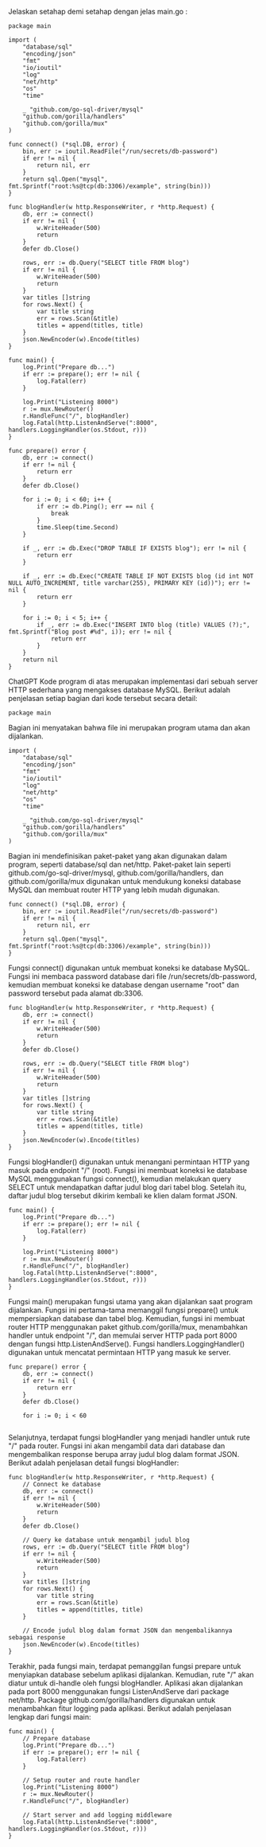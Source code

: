 Jelaskan setahap demi setahap dengan jelas main.go : 
```
package main

import (
	"database/sql"
	"encoding/json"
	"fmt"
	"io/ioutil"
	"log"
	"net/http"
	"os"
	"time"

	_ "github.com/go-sql-driver/mysql"
	"github.com/gorilla/handlers"
	"github.com/gorilla/mux"
)

func connect() (*sql.DB, error) {
	bin, err := ioutil.ReadFile("/run/secrets/db-password")
	if err != nil {
		return nil, err
	}
	return sql.Open("mysql", fmt.Sprintf("root:%s@tcp(db:3306)/example", string(bin)))
}

func blogHandler(w http.ResponseWriter, r *http.Request) {
	db, err := connect()
	if err != nil {
		w.WriteHeader(500)
		return
	}
	defer db.Close()

	rows, err := db.Query("SELECT title FROM blog")
	if err != nil {
		w.WriteHeader(500)
		return
	}
	var titles []string
	for rows.Next() {
		var title string
		err = rows.Scan(&title)
		titles = append(titles, title)
	}
	json.NewEncoder(w).Encode(titles)
}

func main() {
	log.Print("Prepare db...")
	if err := prepare(); err != nil {
		log.Fatal(err)
	}

	log.Print("Listening 8000")
	r := mux.NewRouter()
	r.HandleFunc("/", blogHandler)
	log.Fatal(http.ListenAndServe(":8000", handlers.LoggingHandler(os.Stdout, r)))
}

func prepare() error {
	db, err := connect()
	if err != nil {
		return err
	}
	defer db.Close()

	for i := 0; i < 60; i++ {
		if err := db.Ping(); err == nil {
			break
		}
		time.Sleep(time.Second)
	}

	if _, err := db.Exec("DROP TABLE IF EXISTS blog"); err != nil {
		return err
	}

	if _, err := db.Exec("CREATE TABLE IF NOT EXISTS blog (id int NOT NULL AUTO_INCREMENT, title varchar(255), PRIMARY KEY (id))"); err != nil {
		return err
	}

	for i := 0; i < 5; i++ {
		if _, err := db.Exec("INSERT INTO blog (title) VALUES (?);", fmt.Sprintf("Blog post #%d", i)); err != nil {
			return err
		}
	}
	return nil
}

```
ChatGPT
Kode program di atas merupakan implementasi dari sebuah server HTTP sederhana yang mengakses database MySQL. Berikut adalah penjelasan setiap bagian dari kode tersebut secara detail:

```
package main
```
Bagian ini menyatakan bahwa file ini merupakan program utama dan akan dijalankan.

```
import (
	"database/sql"
	"encoding/json"
	"fmt"
	"io/ioutil"
	"log"
	"net/http"
	"os"
	"time"

	_ "github.com/go-sql-driver/mysql"
	"github.com/gorilla/handlers"
	"github.com/gorilla/mux"
)
```
Bagian ini mendefinisikan paket-paket yang akan digunakan dalam program, seperti database/sql dan net/http. Paket-paket lain seperti github.com/go-sql-driver/mysql, github.com/gorilla/handlers, dan github.com/gorilla/mux digunakan untuk mendukung koneksi database MySQL dan membuat router HTTP yang lebih mudah digunakan.

```
func connect() (*sql.DB, error) {
	bin, err := ioutil.ReadFile("/run/secrets/db-password")
	if err != nil {
		return nil, err
	}
	return sql.Open("mysql", fmt.Sprintf("root:%s@tcp(db:3306)/example", string(bin)))
}
```
Fungsi connect() digunakan untuk membuat koneksi ke database MySQL. Fungsi ini membaca password database dari file /run/secrets/db-password, kemudian membuat koneksi ke database dengan username "root" dan password tersebut pada alamat db:3306.

```
func blogHandler(w http.ResponseWriter, r *http.Request) {
	db, err := connect()
	if err != nil {
		w.WriteHeader(500)
		return
	}
	defer db.Close()

	rows, err := db.Query("SELECT title FROM blog")
	if err != nil {
		w.WriteHeader(500)
		return
	}
	var titles []string
	for rows.Next() {
		var title string
		err = rows.Scan(&title)
		titles = append(titles, title)
	}
	json.NewEncoder(w).Encode(titles)
}
```
Fungsi blogHandler() digunakan untuk menangani permintaan HTTP yang masuk pada endpoint "/" (root). Fungsi ini membuat koneksi ke database MySQL menggunakan fungsi connect(), kemudian melakukan query SELECT untuk mendapatkan daftar judul blog dari tabel blog. Setelah itu, daftar judul blog tersebut dikirim kembali ke klien dalam format JSON.

```
func main() {
	log.Print("Prepare db...")
	if err := prepare(); err != nil {
		log.Fatal(err)
	}

	log.Print("Listening 8000")
	r := mux.NewRouter()
	r.HandleFunc("/", blogHandler)
	log.Fatal(http.ListenAndServe(":8000", handlers.LoggingHandler(os.Stdout, r)))
}
```
Fungsi main() merupakan fungsi utama yang akan dijalankan saat program dijalankan. Fungsi ini pertama-tama memanggil fungsi prepare() untuk mempersiapkan database dan tabel blog. Kemudian, fungsi ini membuat router HTTP menggunakan paket github.com/gorilla/mux, menambahkan handler untuk endpoint "/", dan memulai server HTTP pada port 8000 dengan fungsi http.ListenAndServe(). Fungsi handlers.LoggingHandler() digunakan untuk mencatat permintaan HTTP yang masuk ke server.

```
func prepare() error {
	db, err := connect()
	if err != nil {
		return err
	}
	defer db.Close()

	for i := 0; i < 60


```


Selanjutnya, terdapat fungsi blogHandler yang menjadi handler untuk rute "/" pada router. Fungsi ini akan mengambil data dari database dan mengembalikan response berupa array judul blog dalam format JSON. Berikut adalah penjelasan detail fungsi blogHandler:

```
func blogHandler(w http.ResponseWriter, r *http.Request) {
    // Connect ke database
    db, err := connect()
    if err != nil {
        w.WriteHeader(500)
        return
    }
    defer db.Close()

    // Query ke database untuk mengambil judul blog
    rows, err := db.Query("SELECT title FROM blog")
    if err != nil {
        w.WriteHeader(500)
        return
    }
    var titles []string
    for rows.Next() {
        var title string
        err = rows.Scan(&title)
        titles = append(titles, title)
    }

    // Encode judul blog dalam format JSON dan mengembalikannya sebagai response
    json.NewEncoder(w).Encode(titles)
}
```
Terakhir, pada fungsi main, terdapat pemanggilan fungsi prepare untuk menyiapkan database sebelum aplikasi dijalankan. Kemudian, rute "/" akan diatur untuk di-handle oleh fungsi blogHandler. Aplikasi akan dijalankan pada port 8000 menggunakan fungsi ListenAndServe dari package net/http. Package github.com/gorilla/handlers digunakan untuk menambahkan fitur logging pada aplikasi. Berikut adalah penjelasan lengkap dari fungsi main:

```
func main() {
    // Prepare database
    log.Print("Prepare db...")
    if err := prepare(); err != nil {
        log.Fatal(err)
    }

    // Setup router and route handler
    log.Print("Listening 8000")
    r := mux.NewRouter()
    r.HandleFunc("/", blogHandler)

    // Start server and add logging middleware
    log.Fatal(http.ListenAndServe(":8000", handlers.LoggingHandler(os.Stdout, r)))
}
```



